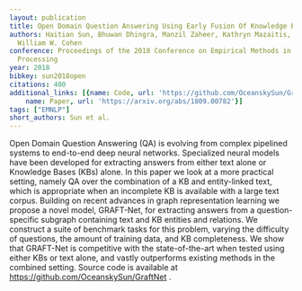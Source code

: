 ```yaml
---
layout: publication
title: Open Domain Question Answering Using Early Fusion Of Knowledge Bases And Text
authors: Haitian Sun, Bhuwan Dhingra, Manzil Zaheer, Kathryn Mazaitis, Ruslan Salakhutdinov,
  William W. Cohen
conference: Proceedings of the 2018 Conference on Empirical Methods in Natural Language
  Processing
year: 2018
bibkey: sun2018open
citations: 400
additional_links: [{name: Code, url: 'https://github.com/OceanskySun/GraftNet'}, {
    name: Paper, url: 'https://arxiv.org/abs/1809.00782'}]
tags: ["EMNLP"]
short_authors: Sun et al.
---
```

Open Domain Question Answering (QA) is evolving from complex pipelined
systems to end-to-end deep neural networks. Specialized neural models have been
developed for extracting answers from either text alone or Knowledge Bases
(KBs) alone. In this paper we look at a more practical setting, namely QA over
the combination of a KB and entity-linked text, which is appropriate when an
incomplete KB is available with a large text corpus. Building on recent
advances in graph representation learning we propose a novel model, GRAFT-Net,
for extracting answers from a question-specific subgraph containing text and KB
entities and relations. We construct a suite of benchmark tasks for this
problem, varying the difficulty of questions, the amount of training data, and
KB completeness. We show that GRAFT-Net is competitive with the
state-of-the-art when tested using either KBs or text alone, and vastly
outperforms existing methods in the combined setting. Source code is available
at https://github.com/OceanskySun/GraftNet .